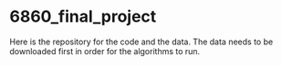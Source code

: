 # 6860_final_project
Here is the repository for the code and the data.  The data needs to be downloaded first in order for the algorithms to run.
